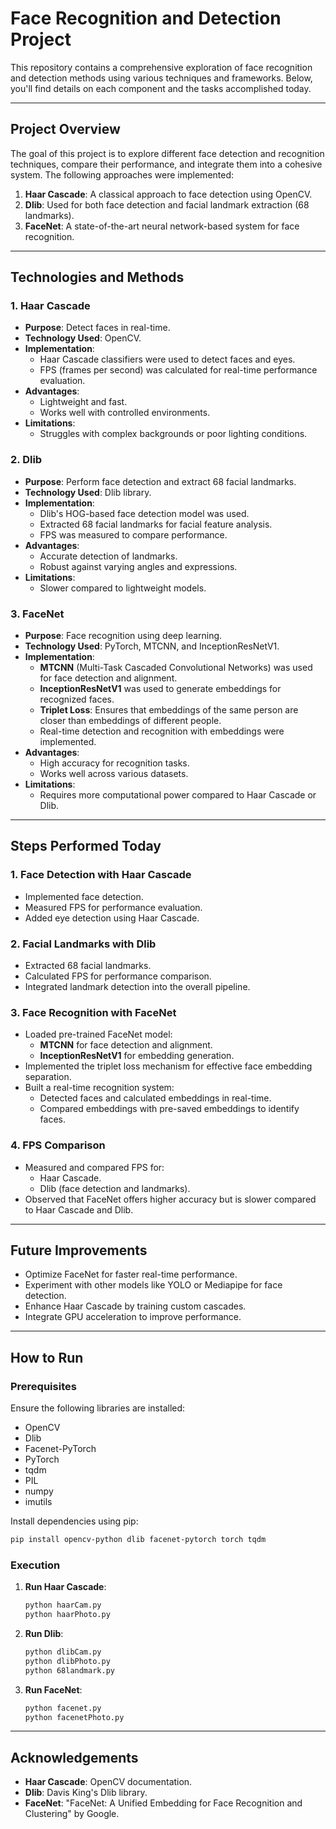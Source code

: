 # Face Recognition and Detection Project

This repository contains a comprehensive exploration of face recognition and detection methods using various techniques and frameworks. Below, you'll find details on each component and the tasks accomplished today.

---

## **Project Overview**

The goal of this project is to explore different face detection and recognition techniques, compare their performance, and integrate them into a cohesive system. The following approaches were implemented:

1. **Haar Cascade**: A classical approach to face detection using OpenCV.
2. **Dlib**: Used for both face detection and facial landmark extraction (68 landmarks).
3. **FaceNet**: A state-of-the-art neural network-based system for face recognition.

---

## **Technologies and Methods**

### 1. **Haar Cascade**
- **Purpose**: Detect faces in real-time.
- **Technology Used**: OpenCV.
- **Implementation**:
  - Haar Cascade classifiers were used to detect faces and eyes.
  - FPS (frames per second) was calculated for real-time performance evaluation.
- **Advantages**:
  - Lightweight and fast.
  - Works well with controlled environments.
- **Limitations**:
  - Struggles with complex backgrounds or poor lighting conditions.

### 2. **Dlib**
- **Purpose**: Perform face detection and extract 68 facial landmarks.
- **Technology Used**: Dlib library.
- **Implementation**:
  - Dlib's HOG-based face detection model was used.
  - Extracted 68 facial landmarks for facial feature analysis.
  - FPS was measured to compare performance.
- **Advantages**:
  - Accurate detection of landmarks.
  - Robust against varying angles and expressions.
- **Limitations**:
  - Slower compared to lightweight models.

### 3. **FaceNet**
- **Purpose**: Face recognition using deep learning.
- **Technology Used**: PyTorch, MTCNN, and InceptionResNetV1.
- **Implementation**:
  - **MTCNN** (Multi-Task Cascaded Convolutional Networks) was used for face detection and alignment.
  - **InceptionResNetV1** was used to generate embeddings for recognized faces.
  - **Triplet Loss**: Ensures that embeddings of the same person are closer than embeddings of different people.
  - Real-time detection and recognition with embeddings were implemented.
- **Advantages**:
  - High accuracy for recognition tasks.
  - Works well across various datasets.
- **Limitations**:
  - Requires more computational power compared to Haar Cascade or Dlib.

---

## **Steps Performed Today**

### 1. **Face Detection with Haar Cascade**
- Implemented face detection.
- Measured FPS for performance evaluation.
- Added eye detection using Haar Cascade.

### 2. **Facial Landmarks with Dlib**
- Extracted 68 facial landmarks.
- Calculated FPS for performance comparison.
- Integrated landmark detection into the overall pipeline.

### 3. **Face Recognition with FaceNet**
- Loaded pre-trained FaceNet model:
  - **MTCNN** for face detection and alignment.
  - **InceptionResNetV1** for embedding generation.
- Implemented the triplet loss mechanism for effective face embedding separation.
- Built a real-time recognition system:
  - Detected faces and calculated embeddings in real-time.
  - Compared embeddings with pre-saved embeddings to identify faces.

### 4. **FPS Comparison**
- Measured and compared FPS for:
  - Haar Cascade.
  - Dlib (face detection and landmarks).
- Observed that FaceNet offers higher accuracy but is slower compared to Haar Cascade and Dlib.

---

## **Future Improvements**
- Optimize FaceNet for faster real-time performance.
- Experiment with other models like YOLO or Mediapipe for face detection.
- Enhance Haar Cascade by training custom cascades.
- Integrate GPU acceleration to improve performance.

---

## **How to Run**

### Prerequisites
Ensure the following libraries are installed:
- OpenCV
- Dlib
- Facenet-PyTorch
- PyTorch
- tqdm
- PIL
- numpy
- imutils

Install dependencies using pip:
```bash
pip install opencv-python dlib facenet-pytorch torch tqdm
```

### Execution
1. **Run Haar Cascade**:
   ```bash
   python haarCam.py
   python haarPhoto.py
   ```
2. **Run Dlib**:
   ```bash
   python dlibCam.py
   python dlibPhoto.py
   python 68landmark.py 
   ```
3. **Run FaceNet**:
   ```bash
   python facenet.py
   python facenetPhoto.py
   ```

---

## **Acknowledgements**
- **Haar Cascade**: OpenCV documentation.
- **Dlib**: Davis King's Dlib library.
- **FaceNet**: "FaceNet: A Unified Embedding for Face Recognition and Clustering" by Google.
